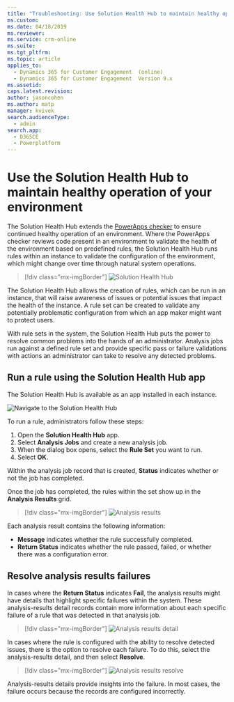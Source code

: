 ```yaml
---
title: "Troubleshooting: Use Solution Health Hub to maintain healthy operation of your environment | MicrosoftDocs"
ms.custom: 
ms.date: 04/18/2019
ms.reviewer: 
ms.service: crm-online
ms.suite: 
ms.tgt_pltfrm: 
ms.topic: article
applies_to: 
  - Dynamics 365 for Customer Engagement  (online)
  - Dynamics 365 for Customer Engagement  Version 9.x
ms.assetid: 
caps.latest.revision: 
author: jasoncohen
ms.author: matp
manager: kvivek
search.audienceType: 
  - admin
search.app: 
  - D365CE
  - Powerplatform
---
```

# Use the Solution Health Hub to maintain healthy operation of your environment
The Solution Health Hub extends the [PowerApps checker](/powerapps/maker/common-data-service/use-powerapps-checker) to ensure continued
healthy operation of an environment. Where the PowerApps checker reviews code
present in an environment to validate the health of the environment based on
predefined rules, the Solution Health Hub runs rules within an instance to
validate the configuration of the environment, which might change over time through
natural system operations.

 > [!div class="mx-imgBorder"] 
 > ![](media/solution-health-hub-1.png  "Solution Health Hub")

The Solution Health Hub allows the creation of rules, which can be run in an
instance, that will raise awareness of issues or potential issues that impact
the health of the instance. A rule set can be created to validate any
potentially problematic configuration from which an app maker might want
to protect users.

With rule sets in the system, the Solution Health Hub puts the power to resolve
common problems into the hands of an administrator. Analysis jobs run against a
defined rule set and provide specific pass or failure validations with actions
an administrator can take to resolve any detected problems.

## Run a rule using the Solution Health Hub app
The Solution Health Hub is available as an app installed in each instance.

![Navigate to the Solution Health Hub](media/solution-health-hub-2.png)

To run a rule, administrators follow these steps: 

1.  Open the **Solution Health Hub** app.
2.  Select **Analysis Jobs** and create a new analysis job.
3.  When the dialog box opens, select the **Rule Set** you want to run.
4.  Select **OK**.

Within the analysis job record that is created, **Status** indicates whether
or not the job has completed.

Once the job has completed, the rules within the set show up in the **Analysis Results** grid.

 > [!div class="mx-imgBorder"] 
 > ![](media/solution-health-hub-3.png  "Analysis results")

Each analysis result contains the following information:
-   **Message** indicates whether the rule successfully completed.
-   **Return Status** indicates whether the rule passed, failed, or whether there
    was a configuration error.

## Resolve analysis results failures
In cases where the **Return Status** indicates **Fail**, the analysis results might
have details that highlight specific failures within the system. These analysis-results detail records contain more information about each specific failure of a rule that was detected in that analysis job.

 > [!div class="mx-imgBorder"] 
 > ![](media/solution-health-hub-5.png  "Analysis results detail")

In cases where the rule is configured with the ability to resolve detected
issues, there is the option to resolve each failure. To do this, select the
analysis-results detail, and then select **Resolve**.

 > [!div class="mx-imgBorder"] 
 > ![](media/solution-health-hub-4.png  "Analysis results resolve")

Analysis-results details provide insights into the failure. In most cases, the failure occurs because the records are configured incorrectly.



